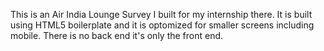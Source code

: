 This is an Air India Lounge Survey I built for my internship there.  It is built using HTML5 boilerplate and it is optomized for smaller screens including mobile.  There is no back end it's only the front end.
